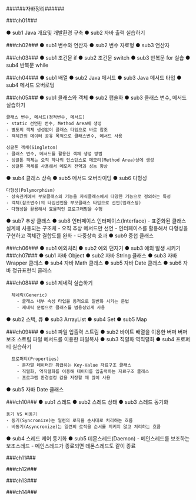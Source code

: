 ######자바정리######

###ch01###

● sub1
    Java 개요및 개발환경 구축
● sub2
    자바 출력 실습하기
    
###ch02###
  ● sub1
    변수와 연산자
  ● sub2
    변수 자료형
  ● sub3
    연산자
    
###ch03###
  ● sub1
    조건문 if
  ● sub2
    조건문 switch
  ● sub3
    반복문 for 실습
  ● sub4
    반복문 while

###ch04###
  ● sub1
    배열
  ● sub2
    Java 메서드
  ● sub3
    Java 메서드 타입
  ● sub4
    메서드 오버로딩
    
###ch05###
  ● sub1
    클래스와 객체
  ● sub2
    캡슐화
  ● sub3
    클래스 변수, 메서드 실습하기
	
  	클래스 변수, 메서드(정적변수, 메서드)
  	- static 선언한 변수, Method Area에 생성
  	- 별도의 객체 생성없이 클래스 타입으로 바로 참조
  	- 객체간의 데이터 공유 목적으로 클래스변수, 메서드 사용
  	
  	싱글톤 객체(Singleton)
  	- 클래스 변수, 메서드를 활용한 객체 생성 방법
  	- 싱글톤 객체는 오직 하나의 인스턴스로 메모리(Method Area)상에 생성
  	- 싱글톤 객체를 사용해서 메모리 전약과 성능 향상
   
  ● sub4
    클래스 상속
  ● sub5
    메서드 오버라이딩
  ● sub6
    다형성
    
    다형성(Polymorphism)
  	- 상속관계에서 부모클래스의 기능을 자식클래스에서 다양한 기능으로 정의하는 특성
  	- 객체(참조변수)의 타입선언을 부모클래스 타입으로 선언(업캐스팅)
  	- 다형성을 활용해서 효율적인 프로그래밍을 수행
  ● sub7
    추상 클래스
  ● sub8
    인터페이스
    인터페이스(Interface)
		- 표준화된 클래스 설계에 사용되는 구조체
		- 오직 추상 메서드만 선언
		- 인터페이스를 활용해서 다형성을 구현하고 객체간 결합도를 완화
		- 다중상속 효과
  ● sub9
    중첩 클래스

###ch06###
  ● sub1
    예외처리
  ● sub2
    예외 던지기
  ● sub3
    예외 발생 시키기
###ch07###
  ● sub1
    자바 Object
  ● sub2
    자바 String 클래스
  ● sub3
    자바 Wrapper 클래스
  ● sub4
    자바 Math 클래스
  ● sub5
    자바 Date 클래스
  ● sub6
    자바 정규표현식 클래스
    
###ch08###
  ● sub1
    제네릭 실습하기
	
	  제네릭(Generic)
		- 클래스 내부 속성 타입을 동적으로 일반화 시키는 문법
		- 제네릭 문법으로 클래스를 범용성있게 사용

  ● sub2
    스택, 큐
  ● sub3
    ArrayList
  ● sub4
    Set
  ● sub5
    Map
    
###ch09###
  ● sub1
    파일 입출력 스트림
  ● sub2
    바이트 배열을 이용한 버퍼
    버퍼 보조 스트림
    파일 메서드를 이용한 파일복사
  ● sub3
    직렬화
    역직렬화
  ● sub4
    프로퍼티 실습하기
	
	  프로퍼티(Properties)
	 	- 문자열 데이터만 취급하는 Key-Value 자료구조 클래스
	 	- 직렬화, 역직렬화를 이용해 데이터를 입출력하는 자료구조 클래스
	 	- 프로그램 환경설정 값을 저장할 때 많이 사용
  ● sub5
    자바 Date 클래스
    
###ch10###
  ● sub1
    스레드
  ● sub2
    스레드 상태
  ● sub3
    스레드 동기화
	
  	동기 VS 비동기
  	- 동기(Syncronize)는 일련의 로직을 순서대로 처리하는 흐름
  	- 비동기(Asyncronize)는 일련의 로직을 순서를 지키지 않고 처리하는 흐름
  ● sub4
    스레드 제어 동기화
  ● sub5
    데몬스레드(Daemon)
	- 메인스레드를 보조하는 보조스레드
	- 메인스레드가 종료되면 데몬스레드도 같이 종료
 
###ch11###

###ch12###

###ch13###

###ch14###
